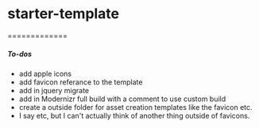 # starter-template
=============
##### To-dos
* add apple icons
* add favicon referance to the template
* add in jquery migrate
* add in Modernizr full build with a comment to use custom build
* create a outside folder for asset creation templates like the favicon etc.
 * I say etc, but I can't actually think of another thing outside of favicons.